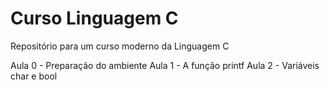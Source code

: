 # Curso Linguagem C
Repositório para um curso moderno da Linguagem C

Aula 0 - Preparação do ambiente
Aula 1 - A função printf
Aula 2 - Variáveis char e bool
